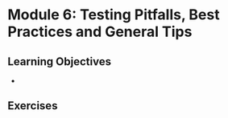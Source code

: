# Module 6: Testing Pitfalls, Best Practices and General Tips

## Learning Objectives

- 

## Exercises